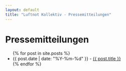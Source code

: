 ```yaml
---
layout: default
title: "Luftnot Kollektiv - Pressemitteilungen"
---
```


# Pressemitteilungen

<ul>
  {% for post in site.posts %}
    <li>
      <span> {{ post.date | date: "%Y-%m-%d" }} - </span>
      <a href="{{ post.url | relative_url }}">{{ post.title }}</a>
    </li>
  {% endfor %}
</ul>
